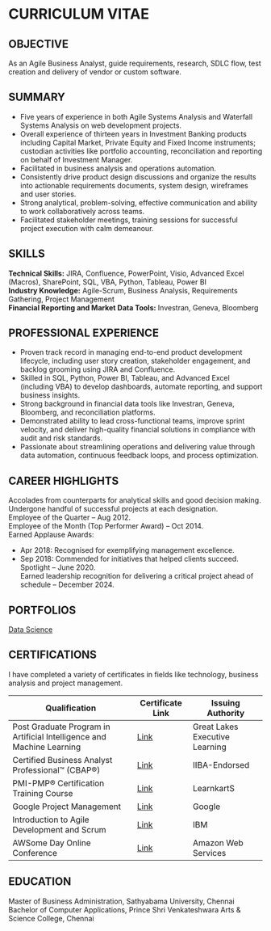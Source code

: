 # CURRICULUM VITAE
OBJECTIVE
---------
As an Agile Business Analyst, guide requirements, research, SDLC flow, test creation and delivery of vendor or custom software.

SUMMARY
-------
- Five years of experience in both Agile Systems Analysis and Waterfall Systems Analysis on web development projects.
-	Overall experience of thirteen years in Investment Banking products including Capital Market, Private Equity and Fixed Income instruments; custodian activities like portfolio accounting, reconciliation and reporting on behalf of Investment Manager.
-	Facilitated in business analysis and operations automation.
-	Consistently drive product design discussions and organize the results into actionable requirements documents, system design, wireframes and user stories.
-	Strong analytical, problem-solving, effective communication and ability to work collaboratively across teams.
-	Facilitated stakeholder meetings, training sessions for successful project execution with calm demeanour.

SKILLS
------
**Technical Skills:** JIRA, Confluence, PowerPoint, Visio, Advanced Excel (Macros), SharePoint, SQL, VBA, Python, Tableau, Power BI<br>
**Industry Knowledge:** Agile-Scrum, Business Analysis, Requirements Gathering, Project Management<br>
**Financial Reporting and Market Data Tools:** Investran, Geneva, Bloomberg

PROFESSIONAL EXPERIENCE
-----------------------
- Proven track record in managing end-to-end product development lifecycle, including user story creation, stakeholder engagement, and backlog grooming using JIRA and Confluence.
- Skilled in SQL, Python, Power BI, Tableau, and Advanced Excel (including VBA) to develop dashboards, automate reporting, and support business insights.
- Strong background in financial data tools like Investran, Geneva, Bloomberg, and reconciliation platforms.
- Demonstrated ability to lead cross-functional teams, improve sprint velocity, and deliver high-quality financial solutions in compliance with audit and risk standards.
- Passionate about streamlining operations and delivering value through data automation, continuous feedback loops, and process optimization.

CAREER HIGHLIGHTS
-----------------
Accolades from counterparts for analytical skills and good decision making. Undergone handful of successful projects at each designation.<br>
Employee of the Quarter – Aug 2012.<br>
Employee of the Month (Top Performer Award) – Oct 2014.<br>
Earned Applause Awards:<br>
-	Apr 2018: Recognised for exemplifying management excellence.<br>
-	Sep 2018: Commended for initiatives that helped clients succeed.<br>
Spotlight – June 2020.<br>
Earned leadership recognition for delivering a critical project ahead of schedule – December 2024.<br>

PORTFOLIOS
----------
[Data Science](https://github.com/JD-Insight/Data-Science-Projects)

CERTIFICATIONS
--------------
I have completed a variety of certificates in fields like technology, business analysis and project management.

| Qualification                                                               | Certificate Link | Issuing Authority                    |
|-----------------------------------------------------------------------------|------------------|--------------------------------------|
|Post Graduate Program in Artificial Intelligence and Machine Learning        |  [Link](https://github.com/JD-Insight/Curriculum-Vitae/blob/main/Certificates/Post%20Graduate%20Program%20in%20AI%20and%20ML.pdf)         | Great Lakes Executive Learning       |
|Certified Business Analyst Professional™ (CBAP®)                             |  [Link](https://github.com/JD-Insight/Curriculum-Vitae/blob/main/Certificates/Certified%20Business%20Analysis%20Professional.pdf)         | IIBA-Endorsed                        |
|PMI-PMP® Certification Training Course                                       |  [Link](https://github.com/JD-Insight/Curriculum-Vitae/blob/main/Certificates/PMI-PMP%20Certification%20Training%20Course.pdf)          | LearnkartS
|Google Project Management                                                    |  [Link](https://github.com/JD-Insight/Curriculum-Vitae/blob/main/Certificates/Google%20Project%20Management.pdf)                  | Google                |
|Introduction to Agile Development and Scrum                                  |  [Link](https://github.com/JD-Insight/Curriculum-Vitae/blob/main/Certificates/IBM%20Agile%20Development%20and%20Scrum.pdf)         | IBM                                  |
|AWSome Day Online Conference                                                 |  [Link](https://github.com/JD-Insight/Curriculum-Vitae/blob/main/Certificates/AWS%20Conference.png)         | Amazon Web Services                  |

EDUCATION
---------
Master of Business Administration, Sathyabama University, Chennai<br>
Bachelor of Computer Applications, Prince Shri Venkateshwara Arts & Science College, Chennai

